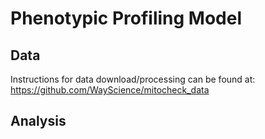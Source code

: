 # Phenotypic Profiling Model

## Data

Instructions for data download/processing can be found at: https://github.com/WayScience/mitocheck_data

## Analysis
